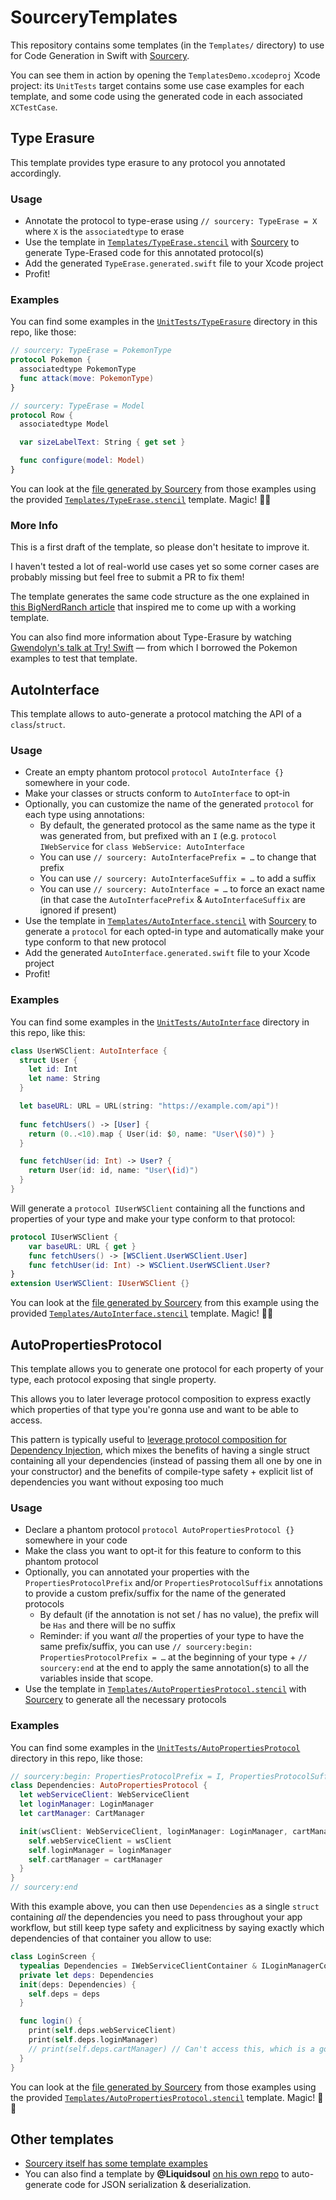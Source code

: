 # SourceryTemplates

This repository contains some templates (in the `Templates/` directory) to use for Code Generation in Swift with [Sourcery](http://github.com/krzysztofzablocki/Sourcery).

You can see them in action by opening the `TemplatesDemo.xcodeproj` Xcode project: its `UnitTests` target contains some use case examples for each template, and some code using the generated code in each associated `XCTestCase`.

## Type Erasure

This template provides type erasure to any protocol you annotated accordingly.

### Usage

* Annotate the protocol to type-erase using `// sourcery: TypeErase = X` where `X` is the `associatedtype` to erase
* Use the template in [`Templates/TypeErase.stencil`](https://github.com/AliSoftware/SourceryTemplates/blob/master/Templates/TypeErase.stencil) with [Sourcery](http://github.com/krzysztofzablocki/Sourcery) to generate Type-Erased code for this annotated protocol(s)
* Add the generated `TypeErase.generated.swift` file to your Xcode project
* Profit!

### Examples

You can find some examples in the [`UnitTests/TypeErasure`](https://github.com/AliSoftware/SourceryTemplates/tree/master/UnitTests/TypeErasure) directory in this repo, like those:

```swift
// sourcery: TypeErase = PokemonType
protocol Pokemon {
  associatedtype PokemonType
  func attack(move: PokemonType)
}
```

```swift
// sourcery: TypeErase = Model
protocol Row {
  associatedtype Model

  var sizeLabelText: String { get set }

  func configure(model: Model)
}
```

You can look at the [file generated by Sourcery](https://github.com/AliSoftware/SourceryTemplates/blob/master/TypeErasure/UnitTests/Generated/TypeErase.generated.swift) from those examples using the provided [`Templates/TypeErase.stencil`](https://github.com/AliSoftware/SourceryTemplates/blob/master/Templates/TypeErase.stencil) template. Magic! 🎩✨

### More Info

This is a first draft of the template, so please don't hesitate to improve it.

I haven't tested a lot of real-world use cases yet so some corner cases are probably missing but feel free to submit a PR to fix them!

The template generates the same code structure as the one explained in [this BigNerdRanch article](https://www.bignerdranch.com/blog/breaking-down-type-erasures-in-swift/) that inspired me to come up with a working template.

You can also find more information about Type-Erasure by watching [Gwendolyn's talk at Try! Swift](https://news.realm.io/news/tryswift-gwendolyn-weston-type-erasure/) — from which I borrowed the Pokemon examples to test that template.

## AutoInterface

This template allows to auto-generate a protocol matching the API of a `class`/`struct`.

### Usage

* Create an empty phantom protocol `protocol AutoInterface {}` somewhere in your code.
* Make your classes or structs conform to `AutoInterface` to opt-in
* Optionally, you can customize the name of the generated `protocol` for each type using annotations:
  * By default, the generated protocol as the same name as the type it was generated from, but prefixed with an `I` (e.g. `protocol IWebService` for `class WebService: AutoInterface`
  * You can use `// sourcery: AutoInterfacePrefix = …` to change that prefix
  * You can use `// sourcery: AutoInterfaceSuffix = …` to add a suffix
  * You can use `// sourcery: AutoInterface = …` to force an exact name (in that case the `AutoInterfacePrefix` & `AutoInterfaceSuffix` are ignored if present)
* Use the template in [`Templates/AutoInterface.stencil`](https://github.com/AliSoftware/SourceryTemplates/blob/master/Templates/AutoInterface.stencil) with [Sourcery](http://github.com/krzysztofzablocki/Sourcery) to generate a `protocol` for each opted-in type and automatically make your type conform to that new protocol
* Add the generated `AutoInterface.generated.swift` file to your Xcode project
* Profit!

### Examples

You can find some examples in the [`UnitTests/AutoInterface`](https://github.com/AliSoftware/SourceryTemplates/tree/master/UnitTests/AutoInterface) directory in this repo, like this:

```swift
class UserWSClient: AutoInterface {
  struct User {
    let id: Int
    let name: String
  }

  let baseURL: URL = URL(string: "https://example.com/api")!
  
  func fetchUsers() -> [User] {
    return (0..<10).map { User(id: $0, name: "User\($0)") }
  }

  func fetchUser(id: Int) -> User? {
    return User(id: id, name: "User\(id)")
  }
}
```

Will generate a `protocol IUserWSClient` containing all the functions and properties of your type and make your type conform to that protocol:

```swift
protocol IUserWSClient {
	var baseURL: URL { get }
	func fetchUsers() -> [WSClient.UserWSClient.User]
	func fetchUser(id: Int) -> WSClient.UserWSClient.User?
}
extension UserWSClient: IUserWSClient {}
```

You can look at the [file generated by Sourcery](https://github.com/AliSoftware/SourceryTemplates/blob/master/UnitTests/Generated/AutoInterface.generated.swift) from this example using the provided [`Templates/AutoInterface.stencil`](https://github.com/AliSoftware/SourceryTemplates/blob/master/Templates/AutoInterface.stencil) template. Magic! 🎩✨

## AutoPropertiesProtocol

This template allows you to generate one protocol for each property of your type, each protocol exposing that single property.

This allows you to later leverage protocol composition to express exactly which properties of that type you're gonna use and want to be able to access.

This pattern is typically useful to [leverage protocol composition for Dependency Injection](http://merowing.info/2017/04/using-protocol-compositon-for-dependency-injection/), which mixes the benefits of having a single struct containing all your dependencies (instead of passing them all one by one in your constructor) and the benefits of compile-type safety + explicit list of dependencies you want without exposing too much

### Usage

* Declare a phantom protocol `protocol AutoPropertiesProtocol {}` somewhere in your code
* Make the class you want to opt-it for this feature to conform to this phantom protocol
* Optionally, you can annotated your properties with the `PropertiesProtocolPrefix` and/or `PropertiesProtocolSuffix` annotations to provide a custom prefix/suffix for the name of the generated protocols
  * By default (if the annotation is not set / has no value), the prefix will be `Has` and there will be no suffix
  * Reminder: if you want _all_ the properties of your type to have the same prefix/suffix, you can use `// sourcery:begin: PropertiesProtocolPrefix = …` at the beginning of your type + `// sourcery:end` at the end to apply the same annotation(s) to all the variables inside that scope.
* Use the template in [`Templates/AutoPropertiesProtocol.stencil`](https://github.com/AliSoftware/SourceryTemplates/blob/master/Templates/AutoPropertiesProtocol.stencil) with [Sourcery](http://github.com/krzysztofzablocki/Sourcery) to generate all the necessary protocols

### Examples

You can find some examples in the [`UnitTests/AutoPropertiesProtocol`](https://github.com/AliSoftware/SourceryTemplates/tree/master/UnitTests/AutoPropertiesProtocol) directory in this repo, like those:

```swift
// sourcery:begin: PropertiesProtocolPrefix = I, PropertiesProtocolSuffix = Container
class Dependencies: AutoPropertiesProtocol {
  let webServiceClient: WebServiceClient
  let loginManager: LoginManager
  let cartManager: CartManager

  init(wsClient: WebServiceClient, loginManager: LoginManager, cartManager: CartManager) {
    self.webServiceClient = wsClient
    self.loginManager = loginManager
    self.cartManager = cartManager
  }
}
// sourcery:end
```

With this example above, you can then use `Dependencies` as a single `struct` containing _all_ the dependencies you need to pass throughout your app workflow, but still keep type safety and explicitness by saying exactly which dependencies of that container you allow to use:

```swift
class LoginScreen {
  typealias Dependencies = IWebServiceClientContainer & ILoginManagerContainer
  private let deps: Dependencies
  init(deps: Dependencies) {
    self.deps = deps
  }

  func login() {
    print(self.deps.webServiceClient)
    print(self.deps.loginManager)
    // print(self.deps.cartManager) // Can't access this, which is a good thing :)
  }
}
```

You can look at the [file generated by Sourcery](https://github.com/AliSoftware/SourceryTemplates/blob/master/AutoPropertiesProtocol/UnitTests/Generated/AutoPropertiesProtocol.generated.swift) from those examples using the provided [`Templates/AutoPropertiesProtocol.stencil`](https://github.com/AliSoftware/SourceryTemplates/blob/master/Templates/AutoPropertiesProtocol.stencil) template. Magic! 🎩✨

## Other templates

* [Sourcery itself has some template examples](https://github.com/krzysztofzablocki/Sourcery/tree/master/Templates)
* You can also find a template by **@Liquidsoul** [on his own repo](https://github.com/Liquidsoul/Sourcery-AutoJSONSerializable) to auto-generate code for JSON serialization & deserialization.
